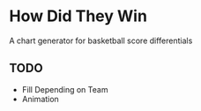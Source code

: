 # How Did They Win

A chart generator for basketball score differentials

## TODO
- Fill Depending on Team
- Animation